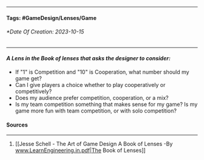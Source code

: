 __________________________________________________________________________
#### **Tags:** #GameDesign/Lenses/Game
###### *Date Of Creation: 2023-10-15
__________________________________________________________________________

#### ***A Lens in the Book of lenses that asks the designer to consider:***
- If "1" is Competition and "10" is Cooperation, what number should my game get?
- Can I give players a choice whether to play cooperatively or competitively?
- Does my audience prefer competition, cooperation, or a mix?
- Is my team competition something that makes sense for my game? Is my game more fun with team competition, or with solo competition?
#### Sources
__________________________________________________________________________
1. [[Jesse Schell - The Art of Game Design A Book of Lenses -By www.LearnEngineering.in.pdf|The Book of Lenses]]